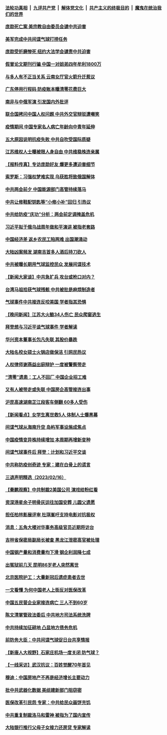 ####  [法轮功真相](../../../../basic/blob/master/README.md?t=02180812) &nbsp;|&nbsp; [九评共产党](../../../../9ping.md/blob/master/README.md?t=02180812) &nbsp;|&nbsp; [解体党文化](../../../../jtdwh.md/blob/master/README.md?t=02180812)  &nbsp;|&nbsp; [共产主义的终极目的](../../../../gczydzjmd.md/blob/master/README.md?t=02180812) &nbsp;|&nbsp; [魔鬼在统治我们的世界](../../../../mgztzwmdsj.md/blob/master/README.md?t=02180812) 

#### [庞勋死亡案 美宗教自由委员会谴中共迫害](../pages/nsc413/n13932260.md?t=02180812) 

#### [美军完成中共间谍气球打捞任务](../pages/nsc413/n13932233.md?t=02180812) 

#### [庞勋受折磨惨死 纽约大法学会谴责中共迫害](../pages/nsc413/n13932240.md?t=02180812) 

#### [假冒论文期刊行骗 中国一对姐弟四年牟利1800万](../pages/nsc413/n13932235.md?t=02180812) 

#### [与多人有不正当关系 云南女厅官火箭升迁惹议](../pages/nsc413/n13932221.md?t=02180812) 

#### [广东停用行程码 防疫账本曝清零花费巨大](../pages/nsc413/n13932226.md?t=02180812) 

#### [南非与中俄军演 引发国内外批评](../pages/nsc413/n13932199.md?t=02180812) 

#### [联合国拷问中国人权问题 中共外交官辩驳遭嘲笑](../pages/nsc413/n13932177.md?t=02180812) 

#### [疫情期间 中国专家名人病亡年龄向中青年延伸](../pages/nsc413/n13932197.md?t=02180812) 

#### [五大原因说明抗疫失败 中共自吹受国际质疑](../pages/nsc413/n13932168.md?t=02180812) 

#### [江苏维权人士曝被限人身自由 中共维稳株连亲属](../pages/nsc413/n13932184.md?t=02180812) 

#### [【报料传真】专访庞勋好友 爆更多遭迫害细节](../pages/nsc413/n13932032.md?t=02180812) 

#### [索罗斯：习强权梦难实现 乌获胜将致俄国解体](../pages/nsc413/n13932146.md?t=02180812) 

#### [中共两会前夕 中国能源部门高管持续落马](../pages/nsc413/n13932153.md?t=02180812) 

#### [中共让修鞋配钥匙等“小修小补”回归 引热议](../pages/nsc413/n13931919.md?t=02180812) 

#### [中共给防疫“庆功”分析：两会前定调掩盖危机](../pages/nsc413/n13931864.md?t=02180812) 

#### [习近平拟于俄乌战周年做和平演讲 被指老套路](../pages/nsc413/n13932004.md?t=02180812) 

#### [中国经济差 返乡农民工陷两难 出国潮涌动](../pages/nsc413/n13931944.md?t=02180812) 

#### [大陆凶案频发 湖南吉首多人酒后持刀砍人](../pages/nsc413/n13931881.md?t=02180812) 

#### [中共被曝长期用气球监控民众 发展间谍技术](../pages/nsc413/n13931927.md?t=02180812) 

#### [【新闻大家谈】中共急扩兵 攻台或枪口对内？](../pages/nsc413/n13931713.md?t=02180812) 

#### [台湾马祖拾获气球残骸 中共被批是麻烦制造者](../pages/nsc413/n13931675.md?t=02180812) 

#### [气球事件中共接连反咬美国 学者指其恐惧](../pages/nsc413/n13931685.md?t=02180812) 

#### [【晚间新闻】江苏大火酿34人伤亡 民众爬窗逃生](../pages/nsc413/n13931903.md?t=02180812) 

#### [拜登想与习近平谈气球事件 学者解读](../pages/nsc413/n13931686.md?t=02180812) 


#### [华兴资本董事长包凡失联 其股价暴跌](../pages/nsc413/n13931782.md?t=02180812) 



#### [大陆名校女硕士火锅店做保洁 引网民热议](../pages/nsc413/n13931886.md?t=02180812) 

#### [人权律师谢燕益出庭辩护 一度被警察带走](../pages/nsc413/n13931778.md?t=02180812) 

#### [“清零”遗患：工人不回厂 中国企业招工难](../pages/nsc413/n13931772.md?t=02180812) 

#### [又有人被带走或失联 中国房企高管接连出事](../pages/nsc413/n13931704.md?t=02180812) 

#### [沪昆高速湖南芷江段客车侧翻 60多人受伤](../pages/nsc413/n13931703.md?t=02180812) 

#### [【新闻看点】女学生离世救5人 体制人士爆黑幕](../pages/nsc413/n13931516.md?t=02180812) 

#### [间谍气球从海南升空 岛屿军事设施成焦点](../pages/nsc413/n13931607.md?t=02180812) 

#### [中国疫情变异株持续增加 本周期再增新变种](../pages/nsc413/n13931688.md?t=02180812) 

#### [间谍气球事件后 拜登：计划和习近平交谈](../pages/nsc413/n13931431.md?t=02180812) 

#### [中共称防疫创奇迹 专家：建在白骨上的谎言](../pages/nsc413/n13931404.md?t=02180812) 

#### [三退声明精选（2023/02/16）](../pages/nsc413/n13931637.md?t=02180812) 

#### [【秦鹏观察】中共制裁2美国公司 演戏给粉红看](../pages/nsc413/n13931519.md?t=02180812) 

#### [资深港星余子明骨灰运往加国安葬 儿圆父遗愿](../pages/nsc413/n13931474.md?t=02180812) 

#### [担任柏林影展评审 杜琪峯吁支持电影对抗极权](../pages/nsc413/n13931435.md?t=02180812) 

#### [消息：五角大楼对华事务高级官员近期将访台](../pages/nsc413/n13931512.md?t=02180812) 

#### [吉林省保密局副局长被查 黑龙江泄密高官被处理](../pages/nsc413/n13931416.md?t=02180812) 

#### [中国钢产量和消费量均下滑 钢企利润降七成](../pages/nsc413/n13931491.md?t=02180812) 

#### [出冤狱前几天 昆明86岁老人突然离世](../pages/nsc413/n13931228.md?t=02180812) 

#### [北京医院护工：大量新冠后遗症患者去世](../pages/nsc413/n13931443.md?t=02180812) 

#### [一文看懂 为何中国老人上街反对医保改革](../pages/nsc413/n13931398.md?t=02180812) 

#### [中国五民营企业家接连病亡 三人不到60岁](../pages/nsc413/n13931445.md?t=02180812) 

#### [陈文清掌管政法委后 中共地方司法系统洗牌](../pages/nsc413/n13931456.md?t=02180812) 

#### [中共持续加征耕地 凸显地方债务危机](../pages/nsc413/n13931427.md?t=02180812) 

#### [前防务大臣：中共间谍气球促日台共享情报](../pages/nsc413/n13931413.md?t=02180812) 

#### [【新唐人大视野】石家庄机场一度关闭 防气球？](../pages/nsc413/n13931344.md?t=02180812) 

#### [【一线采访】武汉抗议：百姓觉醒70年首见](../pages/nsc413/n13931265.md?t=02180812) 

#### [穆迪：中国房地产不再是经济增长主要动力](../pages/nsc413/n13931057.md?t=02180812) 

#### [批中共武器化数据 美组建新部门阻窃密](../pages/nsc413/n13931394.md?t=02180812) 

#### [医保改革引民怨 专家：中共给民众画饼充饥](../pages/nsc413/n13931367.md?t=02180812) 

#### [中共重复制裁洛马和雷神 被指为了国内宣传](../pages/nsc413/n13931243.md?t=02180812) 

#### [大陆银行推行父母子女接力还房贷 专家解读](../pages/nsc413/n13931034.md?t=02180812) 

